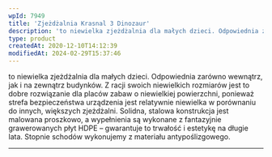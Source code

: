 ```yaml
---
wpId: 7949
title: 'Zjeżdżalnia Krasnal 3 Dinozaur'
description: 'to niewielka zjeżdżalnia dla małych dzieci. Odpowiednia zarówno wewnątrz, jak i na zewnątrz budynków. Z racji swoich niewielkich rozmiarów jest to dobre rozwiązanie dla placów zabaw o niewielkiej powierzchni, ponieważ strefa bezpieczeństwa urządzenia jest relatywnie niewielka w porównaniu do innych, większych zjeżdżalni. Solidna, stalowa konstrukcja jest malowana proszkowo, a wypełnienia są wykonane z fantazyjnie grawerowanych ...'
type: product
createdAt: 2020-12-10T14:12:39
modifiedAt: 2024-02-29T15:37:46
---
```



to niewielka zjeżdżalnia dla małych dzieci. Odpowiednia zarówno wewnątrz, jak i na zewnątrz budynków. Z racji swoich niewielkich rozmiarów jest to dobre rozwiązanie dla placów zabaw o niewielkiej powierzchni, ponieważ strefa bezpieczeństwa urządzenia jest relatywnie niewielka w porównaniu do innych, większych zjeżdżalni. Solidna, stalowa konstrukcja jest malowana proszkowo, a wypełnienia są wykonane z fantazyjnie grawerowanych płyt HDPE – gwarantuje to trwałość i estetykę na długie lata. Stopnie schodów wykonujemy z materiału antypoślizgowego.

* * *